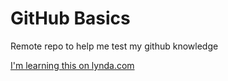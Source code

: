 GitHub Basics
=============

Remote repo to help me test my github knowledge

[I'm learning this on lynda.com](http://www.lynda.com)
